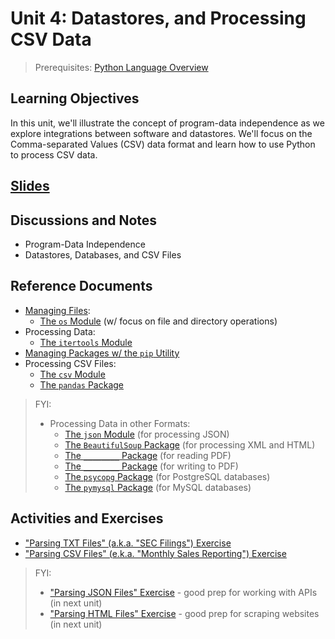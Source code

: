 # Unit 4: Datastores, and Processing CSV Data

> Prerequisites: [Python Language Overview](unit-3.md)

## Learning Objectives

In this unit, we'll illustrate the concept of program-data independence as we explore integrations between software and datastores. We'll focus on the Comma-separated Values (CSV) data format and learn how to use Python to process CSV data.

## [Slides](https://docs.google.com/presentation/d/1wB1ZnCrs_lGLTTbTG95njKKK09NK0JYxgvsjq6MTHZ8/edit?usp=sharing)

## Discussions and Notes

  + Program-Data Independence
  + Datastores, Databases, and CSV Files

## Reference Documents

  + [Managing Files](/notes/python/file-management.md):
    + [The `os` Module](/notes/python/modules/os.md#file-operations) (w/ focus on file and directory operations)
  + Processing Data:
    + [The `itertools` Module](/notes/python/modules/itertools.md)
  + [Managing Packages w/ the `pip` Utility](/notes/clis/pip.md)
  + Processing CSV Files:
    + [The `csv` Module](/notes/python/modules/csv.md)
    + [The `pandas` Package](/notes/python/packages/pandas.md)

> FYI:
>
>  + Processing Data in other Formats:
>    + [The `json` Module](/notes/python/modules/json.md) (for processing JSON)
>    + [The `BeautifulSoup` Package](/notes/python/packages/beautifulsoup.md) (for processing XML and HTML)
>    + [The `________` Package](/notes/python/packages/__________.md) (for reading PDF)
>    + [The `________` Package](/notes/python/packages/__________.md) (for writing to PDF)
>    + [The `psycopg` Package](/notes/python/packages/psycopg.md) (for PostgreSQL databases)
>    + [The `pymysql` Package](/notes/python/packages/pymysql.md) (for MySQL databases)

## Activities and Exercises

  + ["Parsing TXT Files" (a.k.a. "SEC Filings") Exercise](/exercises/parsing-txt/README.md)
  + ["Parsing CSV Files" (e.k.a. "Monthly Sales Reporting") Exercise](/exercises/sales-reporting/README.md)

> FYI:
>
>  + ["Parsing JSON Files" Exercise](/exercises/parsing-json/README.md) - good prep for working with APIs (in next unit)
>  + ["Parsing HTML Files" Exercise](/exercises/parsing-html/README.md) - good prep for scraping websites (in next unit)

